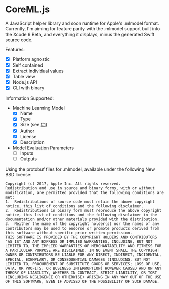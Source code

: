 # CoreML.js

A JavaScript helper library and soon runtime for Apple's .mlmodel format. Currently, I'm aiming for feature parity with the .mlmodel support built into the Xcode 9 Beta, and everything it displays, minus the generated Swift source code.

Features:
- [X] Platform agnostic
- [X] Self contained
- [X] Extract individual values
- [X] Table view
- [X] Node.js API
- [X] CLI with binary

Information Supported:

- Machine Learning Model
  - [X] Name
  - [X] Type
  - [X] Size (see [#1](https://github.com/EtherTyper/CoreML.js/issues/1))
  - [X] Author
  - [X] License
  - [X] Description
- Model Evaluation Parameters
  - [ ] Inputs
  - [ ] Outputs

Using the protobuf files for .mlmodel, available under the following New BSD license:

```
Copyright (c) 2017, Apple Inc. All rights reserved.
Redistribution and use in source and binary forms, with or without modification, are permitted provided that the following conditions are met:  
1.  Redistributions of source code must retain the above copyright notice, this list of conditions and the following disclaimer.
2.  Redistributions in binary form must reproduce the above copyright notice, this list of conditions and the following disclaimer in the documentation and/or other materials provided with the distribution.
3.  Neither the name of the copyright holder(s) nor the names of any contributors may be used to endorse or promote products derived from this software without specific prior written permission.
THIS SOFTWARE IS PROVIDED BY THE COPYRIGHT HOLDERS AND CONTRIBUTORS "AS IS" AND ANY EXPRESS OR IMPLIED WARRANTIES, INCLUDING, BUT NOT LIMITED TO, THE IMPLIED WARRANTIES OF MERCHANTABILITY AND FITNESS FOR A PARTICULAR PURPOSE ARE DISCLAIMED. IN NO EVENT SHALL THE COPYRIGHT OWNER OR CONTRIBUTORS BE LIABLE FOR ANY DIRECT, INDIRECT, INCIDENTAL, SPECIAL, EXEMPLARY, OR CONSEQUENTIAL DAMAGES (INCLUDING, BUT NOT LIMITED TO, PROCUREMENT OF SUBSTITUTE GOODS OR SERVICES; LOSS OF USE, DATA, OR PROFITS; OR BUSINESS INTERRUPTION) HOWEVER CAUSED AND ON ANY THEORY OF LIABILITY, WHETHER IN CONTRACT, STRICT LIABILITY, OR TORT (INCLUDING NEGLIGENCE OR OTHERWISE) ARISING IN ANY WAY OUT OF THE USE OF THIS SOFTWARE, EVEN IF ADVISED OF THE POSSIBILITY OF SUCH DAMAGE.
```

